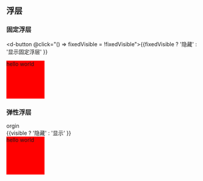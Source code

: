## 浮层

### 固定浮层
<d-button @click="() => fixedVisible = !fixedVisible">{{fixedVisible ? '隐藏' : '显示固定浮层' }}</d-button>
<d-fixed-overlay v-model:visible="fixedVisible" wrapperClass="justify-center items-center">
  <div style="height: 100px; width: 100px; background: red;">hello world</div>
</d-fixed-overlay>


### 弹性浮层
<div class="h-1000 w-full flex items-center justify-center">
  <div ref="origin" class="flex items-center justify-center h-100 w-100 text-white bg-gray">orgin</div>
  <d-button @click="() => visible = !visible">{{visible ? '隐藏' : '显示' }}</d-button>
</div>

<d-flexible-overlay :origin="origin" v-model:visible="visible">
  <div style="height: 100px; width: 100px; background: red;">hello world</div>
</d-flexible-overlay>


<script lang="ts">
import { defineComponent, ref, onMounted } from 'vue'

export default defineComponent({
  setup() { 
    const origin = ref();
    const visible = ref(false);
    const fixedVisible = ref(false);
    onMounted(() => {
      console.log(origin.value);
    });
    return {
      origin,
      fixedVisible,
      visible
    }
  },
})
</script>
<style>
flex {
  display: flex;
}
items-center {
  align-items: center;
}

justify-center {
  justify-content: center;
}

h-100 {
  height: 100px;
}

w-100 {
  width: 100px;
}

text-white {
  color: white;
}

bg-gray {
  background: gray;
}

h-1000 {
  height: 1000px;
}

w-full {
  width: 100%;
}

</style>